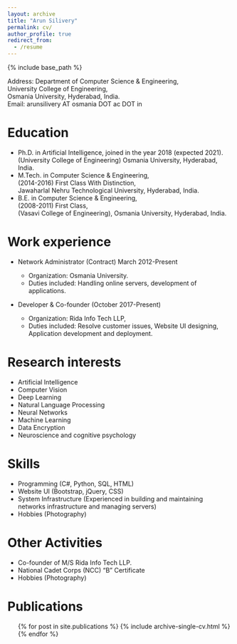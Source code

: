 ```yaml
---
layout: archive
title: "Arun Silivery"
permalink: cv/
author_profile: true
redirect_from:
  - /resume
---
```


{% include base_path %}

Address: Department of Computer Science & Engineering,<br/>
University College of Engineering, <br/>
Osmania University, Hyderabad, India.<br/>
Email: arunsilivery AT osmania DOT ac DOT in


Education
======
* Ph.D. in Artificial Intelligence, joined in the year 2018 (expected 2021).<br/>
  (University College of Engineering) Osmania University, Hyderabad, India.
* M.Tech. in Computer Science & Engineering, <br/>
  (2014-2016) First Class With Distinction,<br/> 
  Jawaharlal Nehru Technological University, Hyderabad, India.
* B.E. in Computer Science & Engineering, <br/>
  (2008-2011) First Class,<br/>
  (Vasavi College of Engineering), Osmania University, Hyderabad, India.  

Work experience
======
* Network Administrator (Contract) March 2012-Present
  * Organization: Osmania University.
  * Duties included: Handling online servers, development of applications.
  
* Developer & Co-founder (October 2017-Present) 
  * Organization: Rida Info Tech LLP,
  * Duties included: Resolve customer issues, Website UI designing, Application development and deployment.

Research interests
======
  * Artificial Intelligence
  * Computer Vision
  * Deep Learning 
  * Natural Language Processing
  * Neural Networks
  * Machine Learning
  * Data Encryption
  * Neuroscience and cognitive psychology
  
Skills
======
  * Programming (C#, Python, SQL, HTML)
  * Website UI (Bootstrap, jQuery, CSS)
  * System Infrastructure (Experienced in building and maintaining networks infrastructure and managing servers)
  * Hobbies (Photography)  
  
Other Activities 
======
*	Co-founder of M/S Rida Info Tech LLP.
*	National Cadet Corps (NCC) “B” Certificate
*	Hobbies (Photography)

Publications
======
  <ul>{% for post in site.publications %}
    {% include archive-single-cv.html %}
  {% endfor %}</ul>
  




